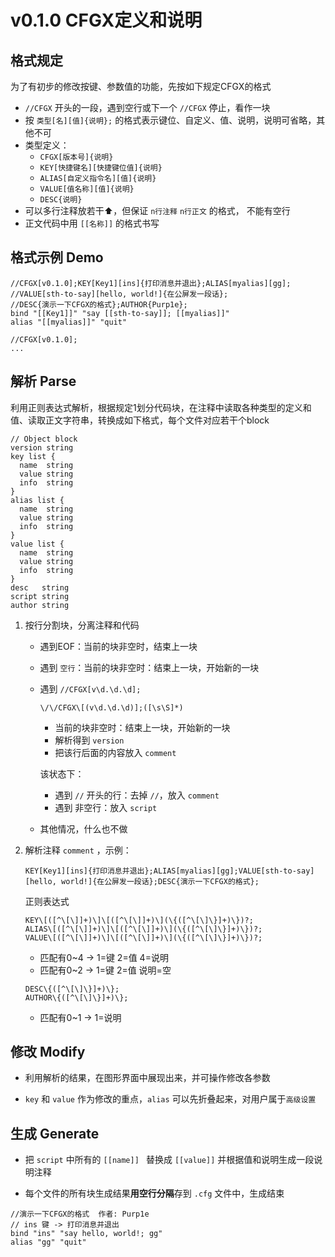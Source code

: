 # v0.1.0 CFGX定义和说明

## 格式规定

为了有初步的修改按键、参数值的功能，先按如下规定CFGX的格式

- `//CFGX` 开头的一段，遇到空行或下一个 `//CFGX` 停止，看作一块
- 按 `类型[名][值]{说明};` 的格式表示键位、自定义、值、说明，说明可省略，其他不可
- 类型定义：
  - `CFGX[版本号]{说明}`
  - `KEY[快捷键名][快捷键位值]{说明}`
  - `ALIAS[自定义指令名][值]{说明}`
  - `VALUE[值名称][值]{说明}`
  - `DESC{说明}`
- 可以多行注释放若干⬆️，但保证 `n行注释`  `n行正文` 的格式， 不能有空行
- 正文代码中用 `[[名称]]` 的格式书写

## 格式示例 Demo

```
//CFGX[v0.1.0];KEY[Key1][ins]{打印消息并退出};ALIAS[myalias][gg];
//VALUE[sth-to-say][hello, world!]{在公屏发一段话};
//DESC{演示一下CFGX的格式};AUTHOR{Purp1e};
bind "[[Key1]]" "say [[sth-to-say]]; [[myalias]]"
alias "[[myalias]]" "quit"

//CFGX[v0.1.0];
...
```

## 解析 Parse

利用正则表达式解析，根据规定1划分代码块，在注释中读取各种类型的定义和值、读取正文字符串，转换成如下格式，每个文件对应若干个block

```
// Object block
version string
key list {
  name  string
  value string
  info  string
}
alias list {
  name  string
  value string
  info  string
}
value list {
  name  string
  value string
  info  string
}
desc   string
script string
author string
```

1. 按行分割块，分离注释和代码

   - 遇到EOF：当前的块非空时，结束上一块
   - 遇到 `空行`：当前的块非空时：结束上一块，开始新的一块

   - 遇到 `//CFGX[v\d.\d.\d];`

     ```
     \/\/CFGX\[(v\d.\d.\d)];([\s\S]*)
     ```

     - 当前的块非空时：结束上一块，开始新的一块
     - 解析得到 `version`
     - 把该行后面的内容放入 `comment`

     该状态下：

     - 遇到 `//` 开头的行：去掉 `//`，放入 `comment`
     - 遇到 非空行：放入 `script`

   - 其他情况，什么也不做

2. 解析注释 `comment` ，示例：

   ```
   KEY[Key1][ins]{打印消息并退出};ALIAS[myalias][gg];VALUE[sth-to-say][hello, world!]{在公屏发一段话};DESC{演示一下CFGX的格式};
   ```

   正则表达式

   ```
   KEY\[([^\[\]]+)\]\[([^\[\]]+)\](\{([^\[\]\}]+)\})?;
   ALIAS\[([^\[\]]+)\]\[([^\[\]]+)\](\{([^\[\]\}]+)\})?;
   VALUE\[([^\[\]]+)\]\[([^\[\]]+)\](\{([^\[\]\}]+)\})?;
   ```

   - 匹配有0~4 -> 1=键 2=值 4=说明
   - 匹配有0~2 -> 1=键 2=值 说明=空

   ```
   DESC\{([^\[\]\}]+)\};
   AUTHOR\{([^\[\]\}]+)\};
   ```
   
   - 匹配有0~1 -> 1=说明

## 修改  Modify

- 利用解析的结果，在图形界面中展现出来，并可操作修改各参数

- `key` 和 `value` 作为修改的重点，`alias` 可以先折叠起来，对用户属于`高级设置`

## 生成 Generate

- 把 `script` 中所有的 `[[name]] ` 替换成 `[[value]]` 并根据值和说明生成一段说明注释

- 每个文件的所有块生成结果**用空行分隔**存到 `.cfg` 文件中，生成结束

```
//演示一下CFGX的格式  作者: Purp1e
// ins 键 -> 打印消息并退出
bind "ins" "say hello, world!; gg"
alias "gg" "quit"
```